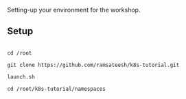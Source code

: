 Setting-up your environment for the workshop.


## Setup

```

cd /root

git clone https://github.com/ramsateesh/k8s-tutorial.git

launch.sh

cd /root/k8s-tutorial/namespaces

```